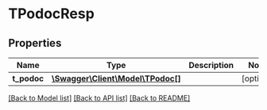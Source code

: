 # TPodocResp

## Properties
Name | Type | Description | Notes
------------ | ------------- | ------------- | -------------
**t_podoc** | [**\Swagger\Client\Model\TPodoc[]**](TPodoc.md) |  | [optional] 

[[Back to Model list]](../README.md#documentation-for-models) [[Back to API list]](../README.md#documentation-for-api-endpoints) [[Back to README]](../README.md)


